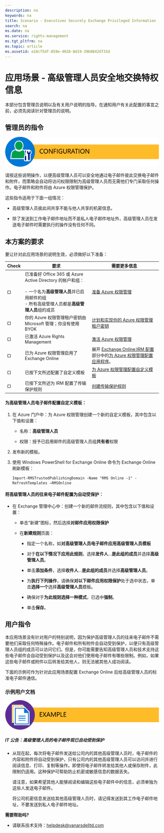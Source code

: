 ```yaml
---
description: na
keywords: na
title: Scenario - Executives Securely Exchange Privileged Information
search: na
ms.date: na
ms.service: rights-management
ms.tgt_pltfrm: na
ms.topic: article
ms.assetid: e18cf5df-859e-4028-8d19-39b0842df33d
---
```

# 应用场景 - 高级管理人员安全地交换特权信息
本部分包含管理员说明以及有关用户说明的指导。在通知用户有关此配置的事宜之前，必须先阅读针对管理员的说明。

## 管理员的指令
![](../Image/AzRMS_AdminBanner.png)

请按这些说明操作，以便高级管理人员可以安全地通过电子邮件彼此交换电子邮件和附件，而策略会自动将访问权限限制为高级管理人员而无需他们专门采取任何操作。电子邮件和附件将由 Azure 权限管理保护。

这些指令适用于下面一组情况：

-   高级管理人员彼此间共享不能与他人共享的机密信息。

-   除了发送到工作电子邮件地址而不是私人电子邮件地址外，高级管理人员在发送电子邮件时需要执行的操作没有任何不同。

## 本方案的要求
要让针对此应用场景的说明生效，必须做好以下准备：

|Check|要求|需要更多信息|
|---------|------|----------|
|![](../Image/4d269a30-a873-45c5-87de-30ee6558e7b0.gif)|已准备好 Office 365 或 Azure Active Directory 的帐户和组：<br /><br />-   一个名为**高级管理人员**并已启用邮件的组<br />-   所有高级管理人员都是**高级管理人员**组的成员|[准备 Azure 权限管理](https://technet.microsoft.com/library/jj585029.aspx)|
|![](../Image/4d269a30-a873-45c5-87de-30ee6558e7b0.gif)|你的 Azure 权限管理租户密钥由 Microsoft 管理；你没有使用 BYOK|[计划和实现你的 Azure 权限管理租户密钥](https://technet.microsoft.com/library/dn440580.aspx)|
|![](../Image/4d269a30-a873-45c5-87de-30ee6558e7b0.gif)|已激活 Azure Rights Management|[激活 Azure 权限管理](https://technet.microsoft.com/library/jj658941.aspx)|
|![](../Image/4d269a30-a873-45c5-87de-30ee6558e7b0.gif)|已为 Azure 权限管理启用了 Exchange Online|展开 [Exchange Online:IRM 配置](https://technet.microsoft.com/library/jj585031.aspx)部分中的[为 Azure 权限管理配置应用程序](https://technet.microsoft.com/library/jj585031.aspx)。|
|![](../Image/4d269a30-a873-45c5-87de-30ee6558e7b0.gif)|已按下文所述配置了自定义模板|[为 Azure 权限管理配置自定义模板](https://technet.microsoft.com/library/dn642472.aspx)|
|![](../Image/4d269a30-a873-45c5-87de-30ee6558e7b0.gif)|已按下文所述为 IRM 配置了传输保护规则|[创建传输保护规则](https://technet.microsoft.com/library/dd302432.aspx)|

#### 为高级管理人员电子邮件配置自定义模板：

1.  在 Azure 门户中：为 Azure 权限管理创建一个新的自定义模板，其中包含以下值和设置：

    -   名称：**高级管理人员**

    -   权限：授予已启用邮件的高级管理人员组**共有者**权限

2.  发布新的模板。

3.  使用 Windows PowerShell for Exchange Online 命令为 Exchange Online 刷新模板：

    ```
    Import-RMSTrustedPublishingDomain -Name "RMS Online -1" -RefreshTemplates –RMSOnline
    ```

#### 将高级管理人员的往来电子邮件配置为自动受保护：

-   在 Exchange 管理中心中：创建一个新的邮件流规则，其中包含以下值和设置：

    -   单击“新建”图标，然后选择**对邮件应用权限保护**

    -   在**新建规则**页面：

        -   指定一个名称，如**对高级管理人员电子邮件应用高级管理人员模板**

        -   对于**在以下情况下应用此规则**，选择**发件人**...**是此组的成员**并选择**高级管理人员**。

        -   单击**添加条件**，选择**收件人**...**是此组的成员**并选择**高级管理人员**。

        -   为**执行下列操作**，请确保**对以下邮件应用权限保护**处于选中状态，单击**选择一个**选择**高级管理人员**模板。

        -   确保对于**为此规则选择一种模式**，已选中**强制**。

        -   单击**保存**。

## 用户指令
本应用场景没有针对用户的特别说明，因为保护高级管理人员的往来电子邮件不需要他们采取任何特殊操作。电子邮件和所有附件会自动受到保护，以便只有高级管理人员组的成员可以访问它们。但是，你可能需要告知高级管理人员和技术支持这些电子邮件会自动受到保护以及这会对他们使用电子邮件有哪些限制。例如，如果这些电子邮件或附件以后转发给其他人，则无法被其他人成功阅读。

下面的示例可作为针对此应用场景配置 Exchange Online 后给高级管理人员的标准电子邮件通信。

### 示例用户文档
![](../Image/AzRMS_ExampleBanner.png)

##### IT 公告：高级管理人员的电子邮件现已自动受到保护

-   从现在起，每次将电子邮件发送给公司内的其他高级管理人员时，电子邮件的内容和附件将自动受到保护，只有公司内的其他高级管理人员可以访问并进行阅读信息、打印、复制等操作。即使将电子邮件转发给其他人或保存附件，此限制仍适用。这种保护可帮助防止机密或敏感信息的数据丢失。

    请注意，如果希望其他人能够阅读和编辑这些电子邮件中的信息，必须单独为这些人发送电子邮件。

    将公司机密信息发送给其他高级管理人员时，请记得发送到其工作电子邮件地址，不要发送到私人电子邮件地址。

**需要帮助吗?**

-   请联系技术支持：helpdesk@vanarsdelltd.com

